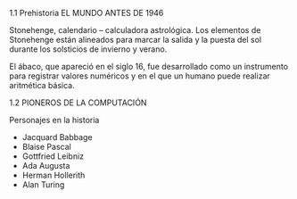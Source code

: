 1.1 Prehistoria
EL MUNDO ANTES DE 1946

Stonehenge, calendario – calculadora astrológica. Los elementos de Stonehenge están alineados para marcar la salida y la puesta del sol durante los solsticios de invierno y verano.

El ábaco, que apareció en el siglo 16, fue desarrollado como un instrumento para registrar valores numéricos y en el que un humano puede realizar aritmética básica.

1.2
PIONEROS DE LA COMPUTACIÓN

Personajes en la historia
+ Jacquard Babbage
+ Blaise Pascal
+ Gottfried Leibniz
+ Ada Augusta
+ Herman Hollerith
+ Alan Turing
